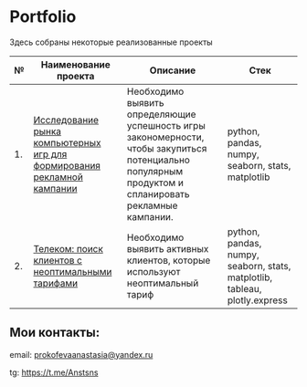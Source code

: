 # Portfolio

Здесь собраны некоторые реализованные проекты

| №    | Наименование проекта                | Описание                                                     | Стек                                                         |
| ---- | ------------------------------------------------------------ | ------------------------------------------------------------ | ------------------------------------------------------------ |
| 1.   | [Исследование рынка компьютерных игр для формирования рекламной кампании](https://github.com/Anstosia/yandex-practicum/tree/main/analysis_games) | Необходимо выявить определяющие успешность игры закономерности, чтобы закупиться потенциально популярным продуктом и спланировать рекламные кампании.  | python, pandas, numpy, seaborn, stats, matplotlib |
| 2.   | [Телеком: поиск клиентов с неоптимальными тарифами](https://github.com/Anstosia/yandex-practicum/tree/main/telecom) | Необходимо выявить активных клиентов, которые используют неоптимальный тариф | python, pandas, numpy, seaborn, stats, matplotlib, tableau, plotly.express |

## Мои контакты: 
email: prokofevaanastasia@yandex.ru

tg: https://t.me/Anstsns
